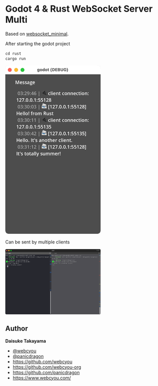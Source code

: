 # Godot 4 & Rust WebSocket Server Multi

Based on [websocket_minimal](https://github.com/godotengine/godot-demo-projects/tree/master/networking/websocket_minimal).

After starting the godot project

```
cd rust
cargo run
```

<img width="300" src="https://github.com/godot-game-samples/websocket-chat-server/blob/main/assets/screenshot/screen.png">

Can be sent by multiple clients

<img width="300" src="https://github.com/godot-game-samples/websocket-chat-server/blob/main/assets/screenshot/screen2.png">

## Author

**Daisuke Takayama**

-   [@webcyou](https://twitter.com/webcyou)
-   [@panicdragon](https://twitter.com/panicdragon)
-   <https://github.com/webcyou>
-   <https://github.com/webcyou-org>
-   <https://github.com/panicdragon>
-   <https://www.webcyou.com/>
